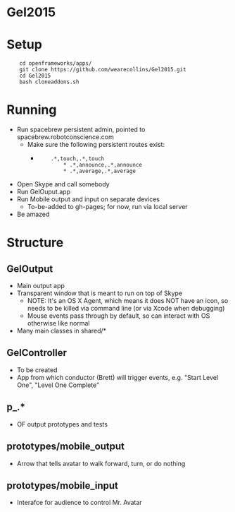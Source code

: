 # Gel2015

# Setup
``` 
	cd openframeworks/apps/
	git clone https://github.com/wearecollins/Gel2015.git
	cd Gel2015
	bash cloneaddons.sh
```

# Running
* Run spacebrew persistent admin, pointed to spacebrew.robotconscience.com
	* Make sure the following persistent routes exist:
		* 	``` 
				.*,touch,.*,touch
					* .*,announce,.*,announce
					* .*,average,.*,average
			```
* Open Skype and call somebody
* Run GelOuput.app
* Run Mobile output and input on separate devices
	* To-be-added to gh-pages; for now, run via local server
* Be amazed

# Structure

## GelOutput
* Main output app
* Transparent window that is meant to run on top of Skype
	* NOTE: It's an OS X Agent, which means it does NOT have an icon, so needs to be killed via command line (or via Xcode when debugging)
	* Mouse events pass through by default, so can interact with OS otherwise like normal
* Many main classes in shared/*

## GelController
* To be created
* App from which conductor (Brett) will trigger events, e.g. "Start Level One", "Level One Complete"

## p_.*
* OF output prototypes and tests

## prototypes/mobile_output
* Arrow that tells avatar to walk forward, turn, or do nothing

## prototypes/mobile_input
* Interafce for audience to control Mr. Avatar